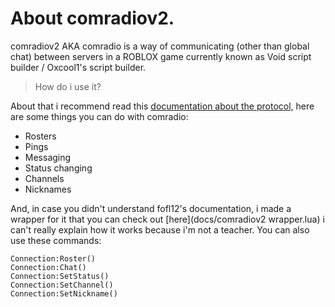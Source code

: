 # About comradiov2.

comradiov2 AKA comradio is a way of communicating (other than global chat) between servers in a ROBLOX game currently known as Void script builder / Oxcool1's script builder.
> How do i use it?

About that i recommend read this [documentation about the protocol,](https://github.com/fofl12/comradio/blob/main/comradio2.md) here are some things you can do with comradio:
- Rosters
- Pings
- Messaging
- Status changing
- Channels
- Nicknames

And, in case you didn't understand fofl12's documentation, i made a wrapper for it that you can check out [here](docs/comradiov2 wrapper.lua) i can't really explain how it works because i'm not a teacher.
  You can also use these commands:
  ```
  Connection:Roster()
  Connection:Chat()
  Connection:SetStatus()
  Connection:SetChannel()
  Connection:SetNickname()
  ```
